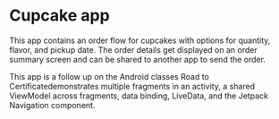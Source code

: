 Cupcake app
=================================

This app contains an order flow for cupcakes with options for quantity, flavor, and pickup date.
The order details get displayed on an order summary screen and can be shared to another app to
send the order.

This app is a follow up on the Android classes Road to Certificatedemonstrates multiple fragments in an activity, a shared ViewModel across fragments,
data binding, LiveData, and the Jetpack Navigation component.



